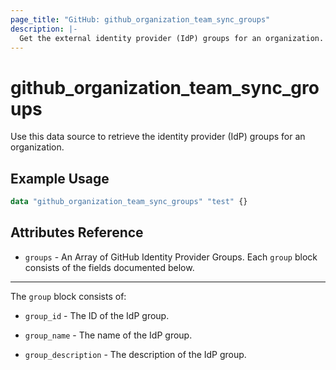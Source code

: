 ```yaml
---
page_title: "GitHub: github_organization_team_sync_groups"
description: |-
  Get the external identity provider (IdP) groups for an organization.
---
```


# github_organization_team_sync_groups

Use this data source to retrieve the identity provider (IdP) groups for an organization.

## Example Usage

```terraform
data "github_organization_team_sync_groups" "test" {}
```

## Attributes Reference

* `groups` - An Array of GitHub Identity Provider Groups. Each `group` block consists of the fields documented below.

---

The `group` block consists of:

* `group_id` - The ID of the IdP group.

* `group_name` - The name of the IdP group.

* `group_description` - The description of the IdP group.
